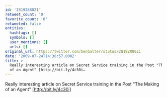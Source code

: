 ```yaml
---
id: '2819288021'
retweet_count: '0'
favorite_count: '0'
retweeted: false
entities:
  hashtags: []
  symbols: []
  user_mentions: []
  urls: []
original_url: https://twitter.com/benbalter/status/2819288021
date: '2009-07-24T14:36:57.000Z'
title: >-
  Really interesting article on Secret Service training in the Post "The Making
  of an Agent" [http://bit.ly/4c30i…
---
```


Really interesting article on Secret Service training in the Post "The Making of an Agent" [http://bit.ly/4c30i]